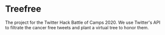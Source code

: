 # Treefree
The project for the Twitter Hack Battle of Camps 2020. We use Twitter's API to filtrate the cancer free tweets and plant a virtual tree to honor them.
